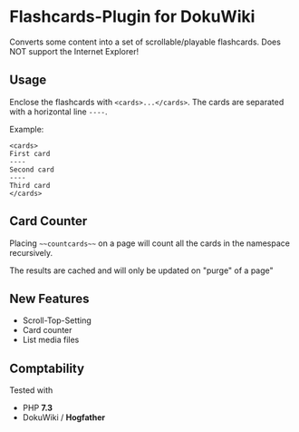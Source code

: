 # Flashcards-Plugin for DokuWiki

Converts some content into a set of scrollable/playable flashcards. Does NOT support the Internet Explorer!

## Usage

Enclose the flashcards with ``<cards>...</cards>``. The cards are separated with a horizontal line ``----``.

Example:

```
<cards>
First card
----
Second card
----
Third card
</cards>
```

## Card Counter

Placing ``~~countcards~~`` on  a page will count all the cards in the namespace recursively.

The results are cached and will only be updated on "purge" of a page"


## New Features

* Scroll-Top-Setting
* Card counter
* List media files

## Comptability

Tested with
* PHP **7.3**
* DokuWiki / **Hogfather**